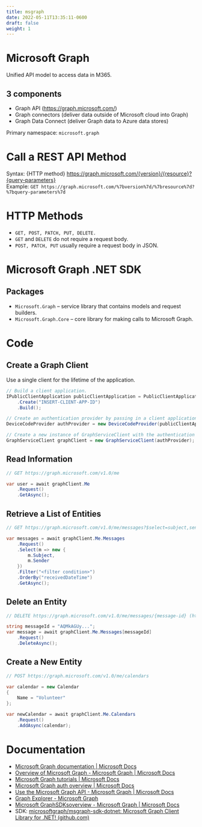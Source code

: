 ```yaml
---
title: msgraph
date: 2022-05-11T13:35:11-0600
draft: false
weight: 1
---
```

# Microsoft Graph
Unified API model to access data in M365.

## 3 components
- Graph API (https://graph.microsoft.com/)
- Graph connectors (deliver data outside of Microsoft cloud into Graph)
- Graph Data Connect (deliver Graph data to Azure data stores)

Primary namespace: `microsoft.graph`

# Call a REST API Method
Syntax:  {HTTP method} https://graph.microsoft.com/{version}/{resource}?{query-parameters}   
Example: `GET https://graph.microsoft.com/%7bversion%7d/%7bresource%7d?%7bquery-parameters%7d`

# HTTP Methods
- `GET, POST, PATCH, PUT, DELETE.`
- `GET` and `DELETE` do not require a request body.
- `POST, PATCH, PUT` usually require a request body in JSON.

# Microsoft Graph .NET SDK
## Packages
- `Microsoft.Graph` – service library that contains models and request builders.
- `Microsoft.Graph.Core` – core library for making calls to Microsoft Graph.

# Code
## Create a Graph Client
Use a single client for the lifetime of the application.
```cs
// Build a client application.
IPublicClientApplication publicClientApplication = PublicClientApplicationBuilder
    .Create("INSERT-CLIENT-APP-ID")
    .Build();

// Create an authentication provider by passing in a client application and graph scopes.
DeviceCodeProvider authProvider = new DeviceCodeProvider(publicClientApplication, graphScopes);

// Create a new instance of GraphServiceClient with the authentication provider.
GraphServiceClient graphClient = new GraphServiceClient(authProvider);
```

## Read Information
```cs
// GET https://graph.microsoft.com/v1.0/me

var user = await graphClient.Me
    .Request()
    .GetAsync();
```

## Retrieve a List of Entities
```cs
// GET https://graph.microsoft.com/v1.0/me/messages?$select=subject,sender&$filter=<somecondition>&orderBy=receivedDateTime

var messages = await graphClient.Me.Messages
    .Request()
    .Select(m => new {
        m.Subject,
        m.Sender
    })
    .Filter("<filter condition>")
    .OrderBy("receivedDateTime")
    .GetAsync();
```

## Delete an Entity
```cs
// DELETE https://graph.microsoft.com/v1.0/me/messages/{message-id} (https://graph.microsoft.com/v1.0/me/messages/%7bmessage-id%7d)

string messageId = "AQMkAGUy...";
var message = await graphClient.Me.Messages[messageId]
    .Request()
    .DeleteAsync();
```

## Create a New Entity
```cs
// POST https://graph.microsoft.com/v1.0/me/calendars

var calendar = new Calendar
{
    Name = "Volunteer"
};

var newCalendar = await graphClient.Me.Calendars
    .Request()
    .AddAsync(calendar);
```

# Documentation
- [Microsoft Graph documentation | Microsoft Docs](https://docs.microsoft.com/en-us/graph/)
- [Overview of Microsoft Graph - Microsoft Graph | Microsoft Docs](https://docs.microsoft.com/en-us/graph/overview)
- [Microsoft Graph tutorials | Microsoft Docs](https://docs.microsoft.com/en-us/graph/tutorials)
- [Microsoft Graph auth overview | Microsoft Docs](https://docs.microsoft.com/en-us/graph/auth/)
- [Use the Microsoft Graph API - Microsoft Graph | Microsoft Docs](https://docs.microsoft.com/en-us/graph/use-the-api)
- [Graph Explorer - Microsoft Graph](https://developer.microsoft.com/en-us/graph/graph-explorer)
- [Microsoft GraphSDKsoverview - Microsoft Graph | Microsoft Docs](https://docs.microsoft.com/en-us/graph/sdks/sdks-overview)
- SDK: [microsoftgraph/msgraph-sdk-dotnet: Microsoft Graph Client Library for .NET! (github.com)](https://github.com/microsoftgraph/msgraph-sdk-dotnet)
